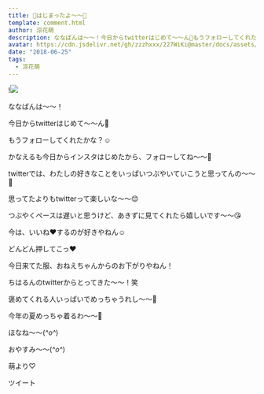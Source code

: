 ```yaml
---
title: 🌷はじまったよ〜〜🐥
template: comment.html
author: 涼花萌
description: ななばんは〜〜！今日からtwitterはじめて〜〜ん🤗もうフォローしてくれたかな？☺️かなえるも今日からインスタはじめたから、フォローしてね〜〜🌷...
avatar: https://cdn.jsdelivr.net/gh/zzzhxxx/227WiKi@master/docs/assets/photo/avatar/moe.jpg
date: "2018-06-25"
tags:
  - 涼花萌
---
```


!![](https://cdn.jsdelivr.net/gh/227WiKi/227WiKi-image@master/blog-image/moe-2018-06-25_1.jpg)







ななばんは〜〜！




今日からtwitterはじめて〜〜ん🤗




もうフォローしてくれたかな？☺️






かなえるも今日からインスタはじめたから、フォローしてね〜〜🌷








twitterでは、わたしの好きなことをいっぱいつぶやいていこうと思ってんの〜〜💓





思ってたよりもtwitterって楽しいな〜〜😊





つぶやくペースは遅いと思うけど、あきずに見てくれたら嬉しいです〜〜😘





今は、いいね❤️するのが好きやねん☺️



どんどん押してこっ❤️












今日来てた服、おねえちゃんからのお下がりやねん！




ちはるんのtwitterからとってきた〜〜！笑






褒めてくれる人いっぱいでめっちゃうれし〜〜💓



今年の夏めっちゃ着るわ〜〜🤗









ほなね〜〜(*^o^*)

おやすみ〜〜(*^o^*)





萌より♡


ツイート



